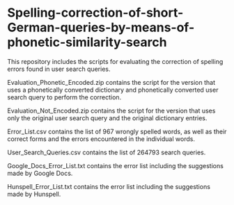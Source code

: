 # Spelling-correction-of-short-German-queries-by-means-of-phonetic-similarity-search

This repository includes the scripts for evaluating the correction of spelling errors found in user search queries.

Evaluation_Phonetic_Encoded.zip contains the script for the version that uses a phonetically converted dictionary and phonetically converted user search query to perform the correction.

Evaluation_Not_Encoded.zip contains the script for the version that uses only the original user search query and the original dictionary entries.

Error_List.csv contains the list of 967 wrongly spelled words, as well as their correct forms and the errors encountered in the individual words.

User_Search_Queries.csv contains the list of 264793 search queries.

Google_Docs_Error_List.txt contains the error list including the suggestions made by Google Docs.

Hunspell_Error_List.txt contains the error list including the suggestions made by Hunspell.
